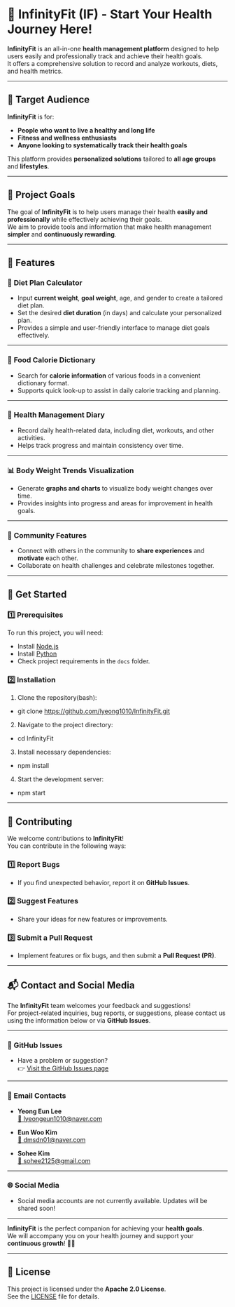 # 🌟 InfinityFit (IF) - Start Your Health Journey Here!

**InfinityFit** is an all-in-one **health management platform** designed to help users easily and professionally track and achieve their health goals.  
It offers a comprehensive solution to record and analyze workouts, diets, and health metrics.

---

## 🎯 **Target Audience**

**InfinityFit** is for:

- **People who want to live a healthy and long life**
- **Fitness and wellness enthusiasts**
- **Anyone looking to systematically track their health goals**

This platform provides **personalized solutions** tailored to **all age groups** and **lifestyles**.

---

## 🏁 **Project Goals**

The goal of **InfinityFit** is to help users manage their health **easily and professionally** while effectively achieving their goals.  
We aim to provide tools and information that make health management **simpler** and **continuously rewarding**.

---

## 📌 Features

### 🍏 **Diet Plan Calculator**
- Input **current weight**, **goal weight**, age, and gender to create a tailored diet plan.
- Set the desired **diet duration** (in days) and calculate your personalized plan.
- Provides a simple and user-friendly interface to manage diet goals effectively.

---

### 🍎 **Food Calorie Dictionary**
- Search for **calorie information** of various foods in a convenient dictionary format.
- Supports quick look-up to assist in daily calorie tracking and planning.

---

### 📖 **Health Management Diary**
- Record daily health-related data, including diet, workouts, and other activities.
- Helps track progress and maintain consistency over time.

---

### 📊 **Body Weight Trends Visualization**
- Generate **graphs and charts** to visualize body weight changes over time.
- Provides insights into progress and areas for improvement in health goals.

---

### 👥 **Community Features**
- Connect with others in the community to **share experiences** and **motivate** each other.
- Collaborate on health challenges and celebrate milestones together.


---

## 📲 **Get Started**

### 1️⃣ Prerequisites
To run this project, you will need:
- Install [Node.js](https://nodejs.org)
- Install [Python](https://www.python.org/)
- Check project requirements in the `docs` folder.

### 2️⃣ Installation
1. Clone the repository(bash):
  - git clone https://github.com/lyeong1010/InfinityFit.git
2. Navigate to the project directory:
  - cd InfinityFit
3. Install necessary dependencies:
  - npm install
4. Start the development server:
 - npm start

---

## 🤝 Contributing

We welcome contributions to **InfinityFit**!  
You can contribute in the following ways:

### 1️⃣ Report Bugs
- If you find unexpected behavior, report it on **GitHub Issues**.

### 2️⃣ Suggest Features
- Share your ideas for new features or improvements.

### 3️⃣ Submit a Pull Request
- Implement features or fix bugs, and then submit a **Pull Request (PR)**.

---

## 📬 Contact and Social Media

The **InfinityFit** team welcomes your feedback and suggestions!  
For project-related inquiries, bug reports, or suggestions, please contact us using the information below or via **GitHub Issues**.

---

### 🔗 GitHub Issues
- Have a problem or suggestion?  
  👉 [Visit the GitHub Issues page](https://github.com/lyeong1010/InfinityFit/issues)

---

### 📧 Email Contacts
- **Yeong Eun Lee**  
  [📩 lyeongeun1010@naver.com](mailto:lyeongeun1010@naver.com)

- **Eun Woo Kim**  
  [📩 dmsdn01@naver.com](mailto:dmsdn01@naver.com)

- **Sohee Kim**  
  [📩 sohee2125@gmail.com](mailto:sohee2125@gmail.com)

---

### 🌐 Social Media
- Social media accounts are not currently available. Updates will be shared soon!

---

**InfinityFit** is the perfect companion for achieving your **health goals**.  
We will accompany you on your health journey and support your **continuous growth**! 💪🌱

---

## 📄 License

This project is licensed under the **Apache 2.0 License**.  
See the [LICENSE](LICENSE) file for details.


